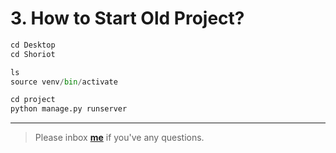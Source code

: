 # 3. How to Start Old Project?

```python
cd Desktop
cd Shoriot

ls
source venv/bin/activate

cd project
python manage.py runserver
```
---

> Please inbox **[me](https://www.facebook.com/shoriot)** if you've any questions.